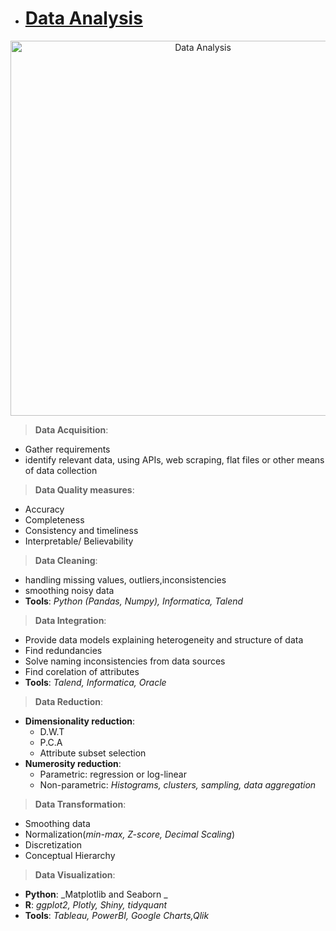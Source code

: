 -   #   [Data Analysis](https://github.com/shreeramgs/roadmap/blob/main/Data%20Analysis/readme.md)
<p align="center">
  <a href="https://github.com/shreeramgs/roadmap/blob/main/Data%20Analysis/readme.md">
    <img src="https://github.com/shreeramgs/roadmap/assets/40434495/62c835cd-4765-4b64-bf62-e57d53eccd3c" alt="Data Analysis" width="600">
  </a>
</p>

>   **Data Acquisition**:
-   Gather requirements
-   identify relevant data, using APIs, web scraping, flat files or other means of data collection

>   **Data Quality measures**:
-   Accuracy
-   Completeness
-   Consistency and timeliness
-   Interpretable/ Believability

>   **Data Cleaning**:
-   handling missing values, outliers,inconsistencies
-   smoothing noisy data
-   **Tools**: _Python (Pandas, Numpy), Informatica, Talend_

>   **Data Integration**:
-   Provide data models explaining heterogeneity and structure of data
-   Find redundancies
-   Solve naming inconsistencies from data sources
-   Find corelation of attributes
-   **Tools**:  _Talend, Informatica, Oracle_

>   **Data Reduction**:
-   **Dimensionality reduction**:
    -   D.W.T
    -   P.C.A
    -   Attribute subset selection
-   **Numerosity reduction**:
    -   Parametric: regression or log-linear
    -   Non-parametric: _Histograms, clusters, sampling, data aggregation_

>   **Data Transformation**:
-   Smoothing data
-   Normalization(_min-max, Z-score, Decimal Scaling_)
-   Discretization
-   Conceptual Hierarchy

>   **Data Visualization**:
-   **Python**: _Matplotlib and Seaborn _
-   **R**:  _ggplot2, Plotly, Shiny, tidyquant_
-   **Tools**:  _Tableau, PowerBI, Google Charts,Qlik_
